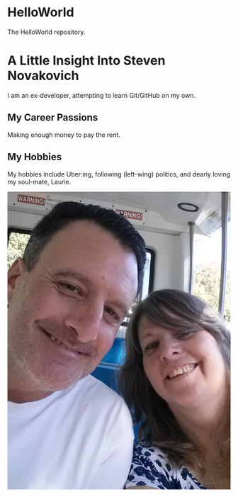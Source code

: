 # HelloWorld
The HelloWorld repository.

# A Little Insight Into Steven Novakovich
I am an ex-developer, attempting to learn Git/GitHub on my own.

## My Career Passions
Making enough money to pay the rent.

## My Hobbies
My hobbies include Uber:ing, following (left-wing) politics, and
dearly loving my soul-mate, Laurie.

![headshot](us.jpeg)
